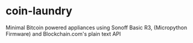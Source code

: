 # coin-laundry
Minimal Bitcoin powered appliances using Sonoff Basic R3, (Micropython Firmware) and Blockchain.com's plain text API
